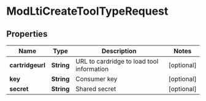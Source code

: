 

# ModLtiCreateToolTypeRequest


## Properties

| Name | Type | Description | Notes |
|------------ | ------------- | ------------- | -------------|
|**cartridgeurl** | **String** | URL to cardridge to load tool information |  [optional] |
|**key** | **String** | Consumer key |  [optional] |
|**secret** | **String** | Shared secret |  [optional] |



